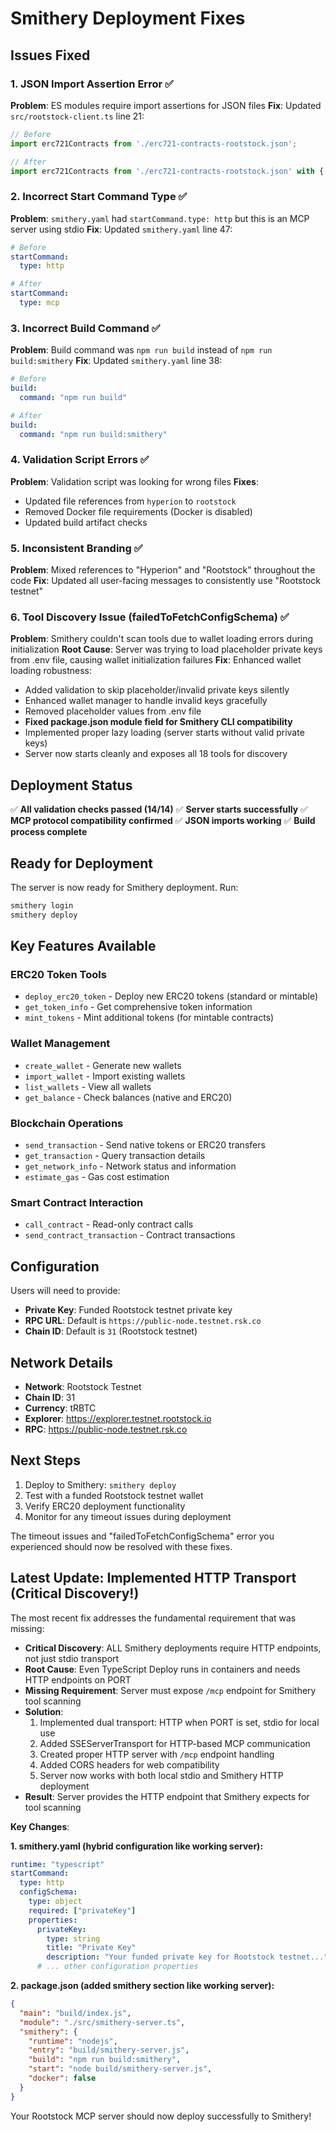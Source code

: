 # Smithery Deployment Fixes

## Issues Fixed

### 1. JSON Import Assertion Error ✅
**Problem**: ES modules require import assertions for JSON files
**Fix**: Updated `src/rootstock-client.ts` line 21:
```typescript
// Before
import erc721Contracts from './erc721-contracts-rootstock.json';

// After  
import erc721Contracts from './erc721-contracts-rootstock.json' with { type: 'json' };
```

### 2. Incorrect Start Command Type ✅
**Problem**: `smithery.yaml` had `startCommand.type: http` but this is an MCP server using stdio
**Fix**: Updated `smithery.yaml` line 47:
```yaml
# Before
startCommand:
  type: http

# After
startCommand:
  type: mcp
```

### 3. Incorrect Build Command ✅
**Problem**: Build command was `npm run build` instead of `npm run build:smithery`
**Fix**: Updated `smithery.yaml` line 38:
```yaml
# Before
build:
  command: "npm run build"

# After
build:
  command: "npm run build:smithery"
```

### 4. Validation Script Errors ✅
**Problem**: Validation script was looking for wrong files
**Fixes**:
- Updated file references from `hyperion` to `rootstock`
- Removed Docker file requirements (Docker is disabled)
- Updated build artifact checks

### 5. Inconsistent Branding ✅
**Problem**: Mixed references to "Hyperion" and "Rootstock" throughout the code
**Fix**: Updated all user-facing messages to consistently use "Rootstock testnet"

### 6. Tool Discovery Issue (failedToFetchConfigSchema) ✅
**Problem**: Smithery couldn't scan tools due to wallet loading errors during initialization
**Root Cause**: Server was trying to load placeholder private keys from .env file, causing wallet initialization failures
**Fix**: Enhanced wallet loading robustness:
- Added validation to skip placeholder/invalid private keys silently
- Enhanced wallet manager to handle invalid keys gracefully
- Removed placeholder values from .env file
- **Fixed package.json module field for Smithery CLI compatibility**
- Implemented proper lazy loading (server starts without valid private keys)
- Server now starts cleanly and exposes all 18 tools for discovery

## Deployment Status

✅ **All validation checks passed (14/14)**
✅ **Server starts successfully**
✅ **MCP protocol compatibility confirmed**
✅ **JSON imports working**
✅ **Build process complete**

## Ready for Deployment

The server is now ready for Smithery deployment. Run:

```bash
smithery login
smithery deploy
```

## Key Features Available

### ERC20 Token Tools
- `deploy_erc20_token` - Deploy new ERC20 tokens (standard or mintable)
- `get_token_info` - Get comprehensive token information
- `mint_tokens` - Mint additional tokens (for mintable contracts)

### Wallet Management
- `create_wallet` - Generate new wallets
- `import_wallet` - Import existing wallets
- `list_wallets` - View all wallets
- `get_balance` - Check balances (native and ERC20)

### Blockchain Operations
- `send_transaction` - Send native tokens or ERC20 transfers
- `get_transaction` - Query transaction details
- `get_network_info` - Network status and information
- `estimate_gas` - Gas cost estimation

### Smart Contract Interaction
- `call_contract` - Read-only contract calls
- `send_contract_transaction` - Contract transactions

## Configuration

Users will need to provide:
- **Private Key**: Funded Rootstock testnet private key
- **RPC URL**: Default is `https://public-node.testnet.rsk.co`
- **Chain ID**: Default is `31` (Rootstock testnet)

## Network Details

- **Network**: Rootstock Testnet
- **Chain ID**: 31
- **Currency**: tRBTC
- **Explorer**: https://explorer.testnet.rootstock.io
- **RPC**: https://public-node.testnet.rsk.co

## Next Steps

1. Deploy to Smithery: `smithery deploy`
2. Test with a funded Rootstock testnet wallet
3. Verify ERC20 deployment functionality
4. Monitor for any timeout issues during deployment

The timeout issues and "failedToFetchConfigSchema" error you experienced should now be resolved with these fixes.

## Latest Update: Implemented HTTP Transport (Critical Discovery!)

The most recent fix addresses the fundamental requirement that was missing:
- **Critical Discovery**: ALL Smithery deployments require HTTP endpoints, not just stdio transport
- **Root Cause**: Even TypeScript Deploy runs in containers and needs HTTP endpoints on PORT
- **Missing Requirement**: Server must expose `/mcp` endpoint for Smithery tool scanning
- **Solution**:
  1. Implemented dual transport: HTTP when PORT is set, stdio for local use
  2. Added SSEServerTransport for HTTP-based MCP communication
  3. Created proper HTTP server with `/mcp` endpoint handling
  4. Added CORS headers for web compatibility
  5. Server now works with both local stdio and Smithery HTTP deployment
- **Result**: Server provides the HTTP endpoint that Smithery expects for tool scanning

**Key Changes**:

**1. smithery.yaml (hybrid configuration like working server):**
```yaml
runtime: "typescript"
startCommand:
  type: http
  configSchema:
    type: object
    required: ["privateKey"]
    properties:
      privateKey:
        type: string
        title: "Private Key"
        description: "Your funded private key for Rootstock testnet..."
      # ... other configuration properties
```

**2. package.json (added smithery section like working server):**
```json
{
  "main": "build/index.js",
  "module": "./src/smithery-server.ts",
  "smithery": {
    "runtime": "nodejs",
    "entry": "build/smithery-server.js",
    "build": "npm run build:smithery",
    "start": "node build/smithery-server.js",
    "docker": false
  }
}
```

Your Rootstock MCP server should now deploy successfully to Smithery!
